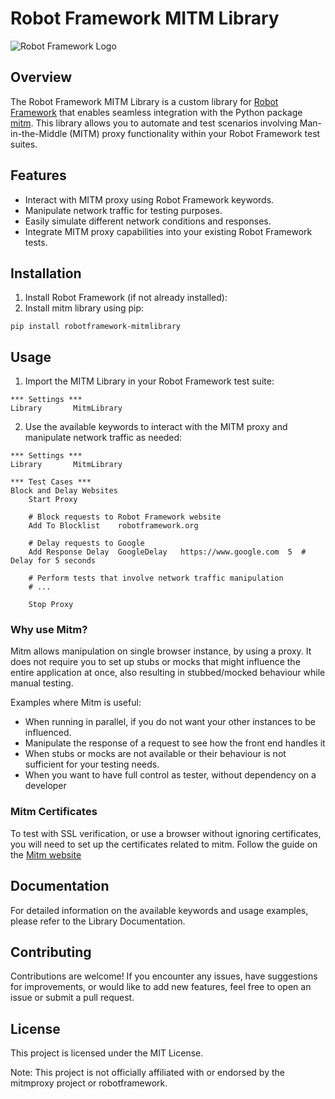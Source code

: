 # Robot Framework MITM Library

![Robot Framework Logo](https://robotframework.org/img/RF.svg)

## Overview

The Robot Framework MITM Library is a custom library for [Robot Framework](https://robotframework.org/) that enables seamless integration with the Python package [mitm](https://github.com/mitmproxy/mitmproxy). This library allows you to automate and test scenarios involving Man-in-the-Middle (MITM) proxy functionality within your Robot Framework test suites.

## Features

- Interact with MITM proxy using Robot Framework keywords.
- Manipulate network traffic for testing purposes.
- Easily simulate different network conditions and responses.
- Integrate MITM proxy capabilities into your existing Robot Framework tests.

## Installation

1. Install Robot Framework (if not already installed):
2. Install mitm library using pip:
```
pip install robotframework-mitmlibrary
```


## Usage

1. Import the MITM Library in your Robot Framework test suite:
```robotframework
*** Settings ***
Library       MitmLibrary
```

2. Use the available keywords to interact with the MITM proxy and manipulate network traffic as needed:
```robotframework
*** Settings ***
Library       MitmLibrary

*** Test Cases ***
Block and Delay Websites
    Start Proxy

    # Block requests to Robot Framework website
    Add To Blocklist    robotframework.org

    # Delay requests to Google
    Add Response Delay  GoogleDelay   https://www.google.com  5  # Delay for 5 seconds

    # Perform tests that involve network traffic manipulation
    # ...

    Stop Proxy

```


### Why use Mitm?
Mitm allows manipulation on single browser instance, by using a proxy. It does not
require you to set up stubs or mocks that might influence the entire application at
once, also resulting in stubbed/mocked behaviour while manual testing.

Examples where Mitm is useful: 
- When running in parallel, if you do not want your other instances to be influenced. 
- Manipulate the response of a request to see how the front end handles it
- When stubs or mocks are not available or their behaviour is not sufficient for your testing needs.
- When you want to have full control as tester, without dependency on a developer

### Mitm Certificates
To test with SSL verification, or use a browser without ignoring certificates,
you will need to set up the certificates related to
mitm. Follow the guide on the 
[Mitm website](https://docs.mitmproxy.org/stable/concepts-certificates/)

## Documentation
For detailed information on the available keywords and usage examples, please refer to the Library Documentation.

## Contributing
Contributions are welcome! If you encounter any issues, have suggestions for improvements, or would like to add new features, feel free to open an issue or submit a pull request.

## License
This project is licensed under the MIT License.

Note: This project is not officially affiliated with or endorsed by the mitmproxy project or robotframework.
